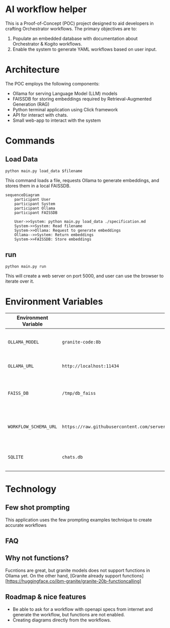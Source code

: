 # AI workflow helper

This is a Proof-of-Concept (POC) project designed to aid developers in crafting
Orchestrator workflows. The primary objectives are to:

1. Populate an embedded database with documentation about Orchestrator & Kogito
   workflows.
2. Enable the system to generate YAML workflows based on user input.

# Architecture

The POC employs the following components:

-  Ollama for serving Language Model (LLM) models
-  FAISSDB for storing embeddings required by Retrieval-Augmented Generation
   (RAG)
-  Python terminal application using Click framework
-  API for interact with chats.
-  Small web-app to interact with the system

# Commands

## Load Data

```
python main.py load_data $filename
```

This command loads a file, requests Ollama to generate embeddings, and stores
them in a local FAISSDB.

```mermaid
sequenceDiagram
    participant User
    participant System
    participant Ollama
    participant FAISSDB

    User->>System: python main.py load_data ./specification.md
    System->>System: Read filename
    System->>Ollama: Request to generate embeddings
    Ollama-->>System: Return embeddings
    System->>FAISSDB: Store embeddings
```

## run

```
python main.py run
```

This will create a web server on port 5000, and user can use the browser to
iterate over it.

# Environment Variables

| Environment Variable    | Default Value                                                | Description                                   |
|-------------------------|--------------------------------------------------------------|-----------------------------------------------|
| `OLLAMA_MODEL`          | `granite-code:8b`                                            | Specifies the model used by Ollama.           |
| `OLLAMA_URL`            | `http://localhost:11434`                                     | Base URL for Ollama API.                      |
| `FAISS_DB`              | `/tmp/db_faiss`                                              | Path or reference to the local FAISS database.|
| `WORKFLOW_SCHEMA_URL`   | `https://raw.githubusercontent.com/serverlessworkflow/specification/main/schema/workflow.yaml` | URL for the serverless workflow JSON schema. |
| `SQLITE`                | `chats.db`                                                   | path to store previous chats                  |


# Technology

## Few shot prompting

This application uses the few prompting examples technique to create accurate
workflows

## FAQ

## Why not functions?

Fucntions are great, but granite models does not support functions in Ollama
yet. On the other hand, [Granite already support
functions][https://huggingface.co/ibm-granite/granite-20b-functioncalling]


## Roadmap & nice features

- Be able to ask for a workflow with openapi specs from internet and generate
  the workflow, but functions are not enabled.
- Creating diagrams directly from the workflows.
